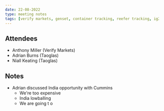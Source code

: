 ```yaml
---
date: 22-08-2022
type: meeting notes
tags: [verify markets, genset, container tracking, reefer tracking, ig20, ig10, industrial gateway]
---
```


## Attendees
- Anthony Miller (Verify Markets)
- Adrian Burns (Taoglas)
- Niall Keating (Taoglas)

## Notes
- Adrian discussed India opportunity with Cummins
	- We're too expensive
	- India lowballing
	- We are going t o
